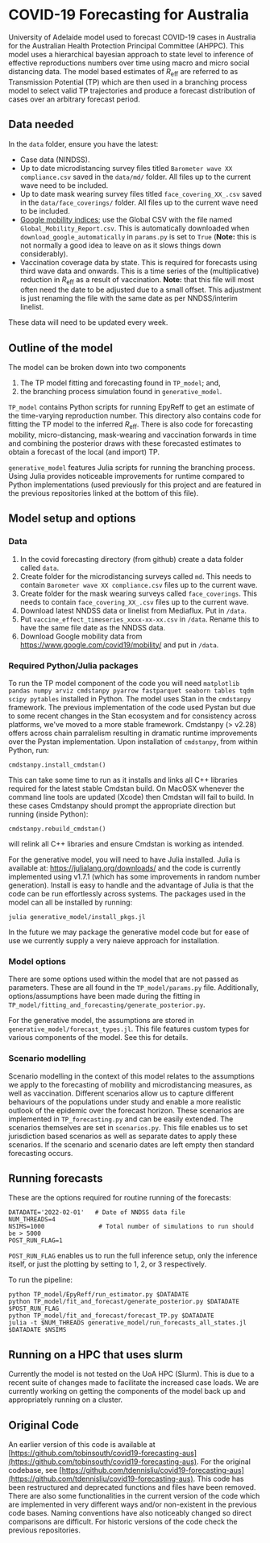 # COVID-19 Forecasting for Australia
University of Adelaide model used to forecast COVID-19 cases in Australia for the Australian Health Protection Principal Committee (AHPPC). This model uses a hierarchical bayesian approach to state level to inference of effective reproductions numbers over time using macro and micro social distancing data. The model based estimates of $R_\text{eff}$ are referred to as Transmission Potential (TP) which are then used in a branching process model to select valid TP trajectories and produce a forecast distribution of cases over an arbitrary forecast period.

## Data needed
In the `data` folder, ensure you have the latest:
* Case data (NINDSS).
* Up to date microdistancing survey files titled `Barometer wave XX compliance.csv` saved in the `data/md/` folder. All files up to the current wave need to be included.
* Up to date mask wearing survey files titled `face_covering_XX_.csv` saved in the `data/face_coverings/` folder. All files up to the current wave need to be included.
* [Google mobility indices](https://www.google.com/covid19/mobility/); use the Global CSV with the file named `Global_Mobility_Report.csv`. This is automatically downloaded when `download_google_automatically` in `params.py` is set to `True` (**Note:** this is not normally a good idea to leave on as it slows things down considerably).
* Vaccination coverage data by state. This is required for forecasts using third wave data and onwards. This is a time series of the (multiplicative) reduction in $R_\text{eff}$ as a result of vaccination. **Note:** that this file will most often need the date to be adjusted due to a small offset. This adjustment is just renaming the file with the same date as per NNDSS/interim linelist. 

These data will need to be updated every week. 

## Outline of the model 
The model can be broken down into two components 
1. The TP model fitting and forecasting found in `TP_model`; and, 
2. the branching process simulation found in `generative_model`.

`TP_model` contains Python scripts for running EpyReff to get an estimate of the time-varying reproduction number. This directory also contains code for fitting the TP model to the inferred $R_\text{eff}$. There is also code for forecasting mobility, micro-distancing, mask-wearing and vaccination forwards in time and combining the posterior draws with these forecasted estimates to obtain a forecast of the local (and import) TP. 

`generative_model` features Julia scripts for running the branching process. Using Julia provides noticeable improvements for runtime compared to Python implementations (used previously for this project and are featured in the previous repositories linked at the bottom of this file). 
## Model setup and options 

### Data
1. In the covid forecasting directory (from github) create a data folder called `data`. 
2. Create folder for the microdistancing surveys called `md`. This needs to contain `Barometer wave XX compliance.csv` files up to the current wave. 
3. Create folder for the mask wearing surveys called `face_coverings`. This needs to contain `face_covering_XX_.csv` files up to the current wave. 
4. Download latest NNDSS data or linelist from Mediaflux. Put in `/data`.
5. Put `vaccine_effect_timeseries_xxxx-xx-xx.csv` in `/data`. Rename this to have the same file date as the NNDSS data.
6. Download Google mobility data from https://www.google.com/covid19/mobility/ and put in `/data`.

### Required Python/Julia packages
To run the TP model component of the code you will need `matplotlib pandas numpy arviz cmdstanpy pyarrow fastparquet seaborn tables tqdm scipy pytables` installed in Python. The model uses Stan in the `cmdstanpy` framework. The previous implementation of the code used Pystan but due to some recent changes in the Stan ecosystem and for consistency across platforms, we've moved to a more stable framework. Cmdstanpy (> v2.28) offers across chain parralelism resulting in dramatic runtime improvements over the Pystan implementation. Upon installation of `cmdstanpy`, from within Python, run:
```
cmdstanpy.install_cmdstan()
```
This can take some time to run as it installs and links all C++ libraries required for the latest stable Cmdstan build. On MacOSX whenever the command line tools are updated (Xcode) then Cmdstan will fail to build. In these cases Cmdstanpy should prompt the appropriate direction but running (inside Python):
```
cmdstanpy.rebuild_cmdstan()
```
will relink all C++ libraries and ensure Cmdstan is working as intended. 

For the generative model, you will need to have Julia installed. Julia is available at:
https://julialang.org/downloads/
and the code is currently implemented using v1.7.1 (which has some improvements in random number generation). Install is easy to handle and the advantage of Julia is that the code can be run effortlessly across systems. The packages used in the model can all be installed by running:
```
julia generative_model/install_pkgs.jl
```
In the future we may package the generative model code but for ease of use we currently supply a very naieve approach for installation.

### Model options
There are some options used within the model that are not passed as parameters. These are all found in the `TP_model/params.py` file. Additionally, options/assumptions have been made during the fitting in `TP_model/fitting_and_forecasting/generate_posterior.py`. 

For the generative model, the assumptions are stored in `generative_model/forecast_types.jl`. This file features custom types for various components of the model. See this for details. 

### Scenario modelling
Scenario modelling in the context of this model relates to the assumptions we apply to the forecasting of mobility and microdistancing measures, as well as vaccination. Different scenarios allow us to capture different behaviours of the populations under study and enable a more realistic outlook of the epidemic over the forecast horizon. These scenarios are implemented in `TP_forecasting.py` and can be easily extended. The scenarios themselves are set in `scenarios.py`. This file enables us to set jurisdiction based scenarios as well as separate dates to apply these scenarios. If the scenario and scenario dates are left empty then standard forecasting occurs. 

## Running forecasts

These are the options required for routine running of the forecasts:
```
DATADATE='2022-02-01'   # Date of NNDSS data file
NUM_THREADS=4
NSIMS=1000               # Total number of simulations to run should be > 5000
POST_RUN_FLAG=1
```
`POST_RUN_FLAG` enables us to run the full inference setup, only the inference itself, or just the plotting by setting to 1, 2, or 3 respectively.

To run the pipeline:
```
python TP_model/EpyReff/run_estimator.py $DATADATE 
python TP_model/fit_and_forecast/generate_posterior.py $DATADATE $POST_RUN_FLAG
python TP_model/fit_and_forecast/forecast_TP.py $DATADATE
julia -t $NUM_THREADS generative_model/run_forecasts_all_states.jl $DATADATE $NSIMS
```

## Running on a HPC that uses slurm
Currently the model is not tested on the UoA HPC (Slurm). This is due to a recent suite of changes made to facilitate the increased case loads. We are currently working on getting the components of the model back up and appropriately running on a cluster. 

## Original Code
An earlier version of this code is available at [https://github.com/tobinsouth/covid19-forecasting-aus](https://github.com/tobinsouth/covid19-forecasting-aus). For the original codebase, see [https://github.com/tdennisliu/covid19-forecasting-aus](https://github.com/tdennisliu/covid19-forecasting-aus). This code has been restructured and deprecated functions and files have been removed. There are also some functionalities in the current version of the code which are implemented in very different ways and/or non-existent in the previous code bases. Naming conventions have also noticeably changed so direct comparisons are difficult. For historic versions of the code check the previous repositories.  
